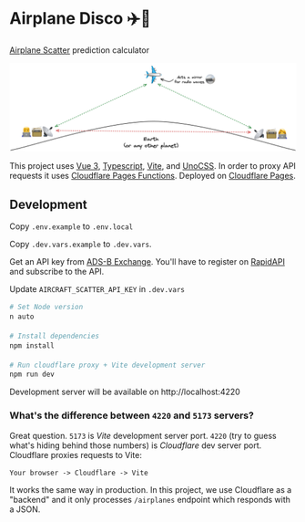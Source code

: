 # Airplane Disco ✈️🪩

[Airplane Scatter](https://en.wikipedia.org/wiki/Airplane_scatter) prediction calculator

![Amateur radio operator unable to contact another operator due to curvature of the Earth. However, they are able to establish a contact by bouncing off radio waves on an airplan overflying between them](how-airplane-scatter-works.png)

This project uses [Vue 3](https://vuejs.org/), [Typescript](https://www.typescriptlang.org/), [Vite](https://vitejs.dev/), and [UnoCSS](https://github.com/unocss/unocss). In order to proxy API requests it uses [Cloudflare Pages Functions](https://developers.cloudflare.com/pages/platform/functions/). Deployed on [Cloudflare Pages](https://pages.cloudflare.com/).

## Development

Copy `.env.example` to `.env.local`

Copy `.dev.vars.example` to `.dev.vars`.

Get an API key from [ADS-B Exchange](https://www.adsbexchange.com/free-aircraft-scatter-data-via-rapidapi/). You'll have to register on [RapidAPI](https://rapidapi.com) and subscribe to the API.

Update `AIRCRAFT_SCATTER_API_KEY` in `.dev.vars`

```sh
# Set Node version
n auto

# Install dependencies
npm install

# Run cloudflare proxy + Vite development server
npm run dev
```

Development server will be available on http://localhost:4220

### What's the difference between `4220` and `5173` servers?

Great question. `5173` is _Vite_ development server port. `4220` (try to guess what's hiding behind those numbers) is _Cloudflare_ dev server port. Cloudflare proxies requests to Vite:

```
Your browser -> Cloudflare -> Vite
```

It works the same way in production. In this project, we use Cloudflare as a "backend" and it only processes `/airplanes` endpoint which responds with a JSON.
